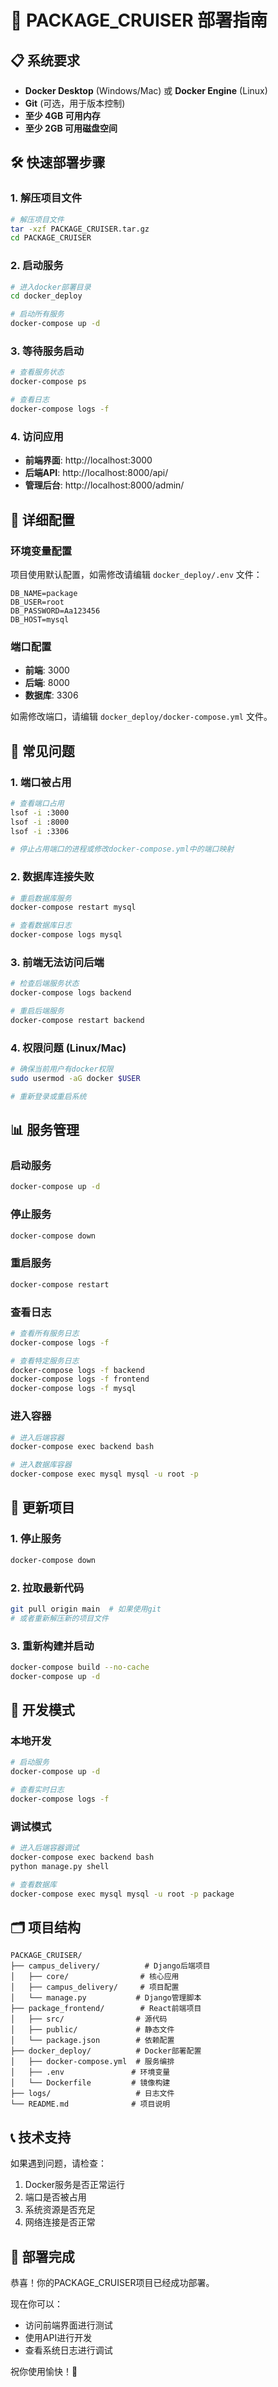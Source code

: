 # 🚀 PACKAGE_CRUISER 部署指南

## 📋 系统要求

- **Docker Desktop** (Windows/Mac) 或 **Docker Engine** (Linux)
- **Git** (可选，用于版本控制)
- **至少 4GB 可用内存**
- **至少 2GB 可用磁盘空间**

## 🛠️ 快速部署步骤

### 1. 解压项目文件
```bash
# 解压项目文件
tar -xzf PACKAGE_CRUISER.tar.gz
cd PACKAGE_CRUISER
```

### 2. 启动服务
```bash
# 进入docker部署目录
cd docker_deploy

# 启动所有服务
docker-compose up -d
```

### 3. 等待服务启动
```bash
# 查看服务状态
docker-compose ps

# 查看日志
docker-compose logs -f
```

### 4. 访问应用
- **前端界面**: http://localhost:3000
- **后端API**: http://localhost:8000/api/
- **管理后台**: http://localhost:8000/admin/

## 🔧 详细配置

### 环境变量配置
项目使用默认配置，如需修改请编辑 `docker_deploy/.env` 文件：

```env
DB_NAME=package
DB_USER=root
DB_PASSWORD=Aa123456
DB_HOST=mysql
```

### 端口配置
- **前端**: 3000
- **后端**: 8000
- **数据库**: 3306

如需修改端口，请编辑 `docker_deploy/docker-compose.yml` 文件。

## 🐛 常见问题

### 1. 端口被占用
```bash
# 查看端口占用
lsof -i :3000
lsof -i :8000
lsof -i :3306

# 停止占用端口的进程或修改docker-compose.yml中的端口映射
```

### 2. 数据库连接失败
```bash
# 重启数据库服务
docker-compose restart mysql

# 查看数据库日志
docker-compose logs mysql
```

### 3. 前端无法访问后端
```bash
# 检查后端服务状态
docker-compose logs backend

# 重启后端服务
docker-compose restart backend
```

### 4. 权限问题 (Linux/Mac)
```bash
# 确保当前用户有docker权限
sudo usermod -aG docker $USER

# 重新登录或重启系统
```

## 📊 服务管理

### 启动服务
```bash
docker-compose up -d
```

### 停止服务
```bash
docker-compose down
```

### 重启服务
```bash
docker-compose restart
```

### 查看日志
```bash
# 查看所有服务日志
docker-compose logs -f

# 查看特定服务日志
docker-compose logs -f backend
docker-compose logs -f frontend
docker-compose logs -f mysql
```

### 进入容器
```bash
# 进入后端容器
docker-compose exec backend bash

# 进入数据库容器
docker-compose exec mysql mysql -u root -p
```

## 🔄 更新项目

### 1. 停止服务
```bash
docker-compose down
```

### 2. 拉取最新代码
```bash
git pull origin main  # 如果使用git
# 或者重新解压新的项目文件
```

### 3. 重新构建并启动
```bash
docker-compose build --no-cache
docker-compose up -d
```

## 📝 开发模式

### 本地开发
```bash
# 启动服务
docker-compose up -d

# 查看实时日志
docker-compose logs -f
```

### 调试模式
```bash
# 进入后端容器调试
docker-compose exec backend bash
python manage.py shell

# 查看数据库
docker-compose exec mysql mysql -u root -p package
```

## 🗂️ 项目结构

```
PACKAGE_CRUISER/
├── campus_delivery/          # Django后端项目
│   ├── core/                # 核心应用
│   ├── campus_delivery/     # 项目配置
│   └── manage.py           # Django管理脚本
├── package_frontend/        # React前端项目
│   ├── src/                # 源代码
│   ├── public/             # 静态文件
│   └── package.json        # 依赖配置
├── docker_deploy/          # Docker部署配置
│   ├── docker-compose.yml  # 服务编排
│   ├── .env               # 环境变量
│   └── Dockerfile         # 镜像构建
├── logs/                   # 日志文件
└── README.md              # 项目说明
```

## 📞 技术支持

如果遇到问题，请检查：
1. Docker服务是否正常运行
2. 端口是否被占用
3. 系统资源是否充足
4. 网络连接是否正常

## 🎉 部署完成

恭喜！你的PACKAGE_CRUISER项目已经成功部署。

现在你可以：
- 访问前端界面进行测试
- 使用API进行开发
- 查看系统日志进行调试

祝你使用愉快！🚀 